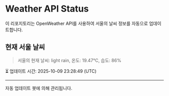 
# Weather API Status

이 리포지토리는 OpenWeather API를 사용하여 서울의 날씨 정보를 자동으로 업데이트합니다.

## 현재 서울 날씨
> 서울의 현재 날씨: light rain, 온도: 19.47°C, 습도: 86%

⏳ 업데이트 시간: 2025-10-09 23:28:49 (UTC)

---
자동 업데이트 봇에 의해 관리됩니다.
